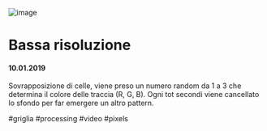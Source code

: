 ![image](https://github.com/KeremTurkyilmaz/TypeMismatchSketches/blob/master/Bassa%20Risoluzione/image/BassaRisoluzione.jpg)

# Bassa risoluzione

#### 10.01.2019

Sovrapposizione di celle, viene preso un numero random da 1 a 3 che determina il colore delle traccia (R, G, B). Ogni tot secondi viene cancellato lo sfondo per far emergere un altro pattern. 

\#griglia \#processing \#video \#pixels
